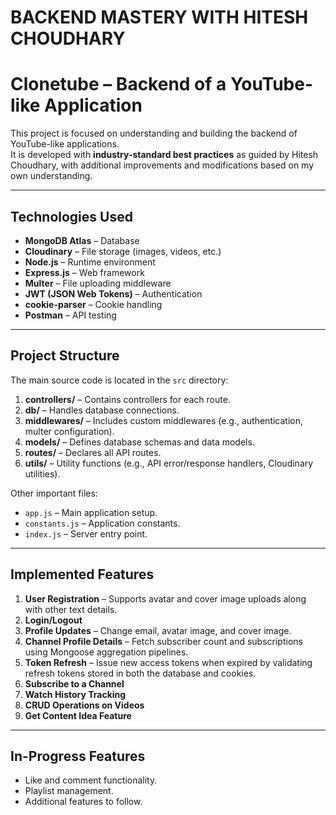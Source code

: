 <h1>BACKEND MASTERY WITH HITESH CHOUDHARY</h1>

# Clonetube – Backend of a YouTube-like Application

This project is focused on understanding and building the backend of YouTube-like applications.  
It is developed with **industry-standard best practices** as guided by Hitesh Choudhary, with additional improvements and modifications based on my own understanding.

---

## **Technologies Used**
- **MongoDB Atlas** – Database
- **Cloudinary** – File storage (images, videos, etc.)
- **Node.js** – Runtime environment
- **Express.js** – Web framework
- **Multer** – File uploading middleware
- **JWT (JSON Web Tokens)** – Authentication
- **cookie-parser** – Cookie handling
- **Postman** – API testing

---

## **Project Structure**
The main source code is located in the `src` directory:

1. **controllers/** – Contains controllers for each route.
2. **db/** – Handles database connections.
3. **middlewares/** – Includes custom middlewares (e.g., authentication, multer configuration).
4. **models/** – Defines database schemas and data models.
5. **routes/** – Declares all API routes.
6. **utils/** – Utility functions (e.g., API error/response handlers, Cloudinary utilities).

Other important files:
- `app.js` – Main application setup.
- `constants.js` – Application constants.
- `index.js` – Server entry point.

---

## **Implemented Features**
1. **User Registration** – Supports avatar and cover image uploads along with other text details.
2. **Login/Logout**
3. **Profile Updates** – Change email, avatar image, and cover image.
4. **Channel Profile Details** – Fetch subscriber count and subscriptions using Mongoose aggregation pipelines.
5. **Token Refresh** – Issue new access tokens when expired by validating refresh tokens stored in both the database and cookies.
6. **Subscribe to a Channel**
7. **Watch History Tracking**
8. **CRUD Operations on Videos**
9. **Get Content Idea Feature**

---

## **In-Progress Features**
- Like and comment functionality.
- Playlist management.
- Additional features to follow.
